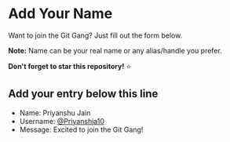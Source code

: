 # Add Your Name

Want to join the Git Gang? Just fill out the form below.

**Note:** Name can be your real name or any alias/handle you prefer.

**Don't forget to star this repository!** ⭐

## Add your entry below this line

- Name: Priyanshu Jain 
- Username: [@Priyanshja10](https://github.com/Priyanshja10) 
- Message: Excited to join the Git Gang! 
